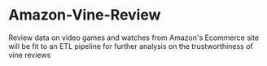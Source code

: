 # Amazon-Vine-Review
Review data  on video games and watches from Amazon's Ecommerce site will be fit to an ETL pipeline for further analysis on the trustworthiness of vine reviews
